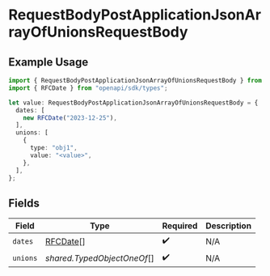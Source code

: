 # RequestBodyPostApplicationJsonArrayOfUnionsRequestBody

## Example Usage

```typescript
import { RequestBodyPostApplicationJsonArrayOfUnionsRequestBody } from "openapi/sdk/models/operations";
import { RFCDate } from "openapi/sdk/types";

let value: RequestBodyPostApplicationJsonArrayOfUnionsRequestBody = {
  dates: [
    new RFCDate("2023-12-25"),
  ],
  unions: [
    {
      type: "obj1",
      value: "<value>",
    },
  ],
};
```

## Fields

| Field                                  | Type                                   | Required                               | Description                            |
| -------------------------------------- | -------------------------------------- | -------------------------------------- | -------------------------------------- |
| `dates`                                | [RFCDate](../../../types/rfcdate.md)[] | :heavy_check_mark:                     | N/A                                    |
| `unions`                               | *shared.TypedObjectOneOf*[]            | :heavy_check_mark:                     | N/A                                    |